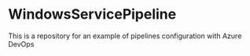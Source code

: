 # WindowsServicePipeline
This is a repository for an example of pipelines configuration with Azure DevOps
